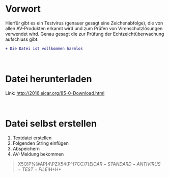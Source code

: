 # Vorwort
Hierfür gibt es ein Testvirus (genauer gesagt eine Zeichenabfolge), die von allen AV-Produkten erkannt wird und zum Prüfen von Virenschutzlösungen verwendet wird. Genau gesagt die zur Prüfung der Echtzeichtüberwachung aufschluss gibt.

```diff
+ Die Datei ist vollkommen harmlos
```

</br>

# Datei herunterladen
Link: http://2016.eicar.org/85-0-Download.html

</br>

# Datei selbst erstellen

1. Textdatei erstellen
2. Folgenden String einfügen
3. Abspeichern
4. AV-Meldung bekommen

> X5O!P%@AP[4\PZX54(P^)7CC)7}$EICAR-STANDARD-ANTIVIRUS-TEST-FILE!$H+H*
